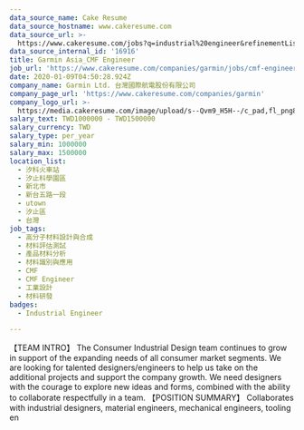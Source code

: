 ```yaml
---
data_source_name: Cake Resume
data_source_hostname: www.cakeresume.com
data_source_url: >-
  https://www.cakeresume.com/jobs?q=industrial%20engineer&refinementList%5Blang_name%5D%5B0%5D=English&refinementList%5Bsalary_type%5D=per_year
data_source_internal_id: '16916'
title: Garmin Asia_CMF Engineer
job_url: 'https://www.cakeresume.com/companies/garmin/jobs/cmf-engineer'
date: 2020-01-09T04:50:28.924Z
company_name: Garmin Ltd. 台灣國際航電股份有限公司
company_page_url: 'https://www.cakeresume.com/companies/garmin'
company_logo_url: >-
  https://media.cakeresume.com/image/upload/s--Qvm9_H5H--/c_pad,fl_png8,h_200,w_200/v1564044674/biwpxixihfsdsrcqfpsx.png
salary_text: TWD1000000 - TWD1500000
salary_currency: TWD
salary_type: per_year
salary_min: 1000000
salary_max: 1500000
location_list:
  - 汐科火車站
  - 汐止科學園區
  - 新北市
  - 新台五路一段
  - utown
  - 汐止區
  - 台灣
job_tags:
  - 高分子材料設計與合成
  - 材料評估測試
  - 產品材料分析
  - 材料識別與應用
  - CMF
  - CMF Engineer
  - 工業設計
  - 材料研發
badges:
  - Industrial Engineer

---
```


【TEAM INTRO】 The Consumer Industrial Design team continues to grow in support of the expanding needs of all consumer market segments. We are looking for talented designers/engineers to help us take on the additional projects and support the company growth. We need designers with the courage to explore new ideas and forms, combined with the ability to collaborate respectfully in a team. 【POSITION SUMMARY】 Collaborates with industrial designers, material engineers, mechanical engineers, tooling en